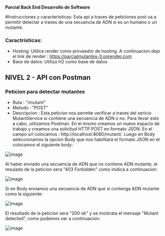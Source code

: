 **Parcial Back End Desarrollo de Software**

#Instrucciones y caracteristicas:
Esta api a traves de peticiones post va a permitir detectar a traves de una secuencia de ADN si es un humano o un mutante.

### Caractristicas:
- Hosting: Utilice render como proveedor de hosting. A continuacion dejo el link de render : https://parcialmutantes-3.onrender.com
- Base de datos: Utiliza H2 como base de datos

## NIVEL 2 - API con Postman
### Peticion para detectar mutantes
 - Ruta : "/mutant"
 - Metodo : "POST"
 - Descripcion : Esta peticion nos permite verificar a traves del sericio MutantService si contiene una secuencia de ADN o no.
Para llevar esto a cabo, utilizamos Postman. En el mismo creamos un nuevo espacio de trabajo y creamos una solicitud HTTP POST en formato JSON. 
En el campo url colocamos : http://localhost:8080/mutant/. Luego en Body seleccionamos la opcion Body que nos habilitará el formato JSON en el
colocamos el siguiente body:

![image](https://github.com/user-attachments/assets/2bdfd74e-e55d-4018-bdc0-a6fa6b09071e)

Al haber enviado una secuencia de ADN que no contiene ADN mutante, el resulado de la peticion sera "403 Forbidden" como inidica a continuacion:

![image](https://github.com/user-attachments/assets/d7beccca-61d4-413f-87d3-e24d1821edca)

Si en Body enviamos una secuencia de ADN que si contenga ADN mutante como la siguiente:

![image](https://github.com/user-attachments/assets/fb9ce0e5-5163-4e8b-9cf4-63795098b277)

El resultado de la peticion sera "200 ok" y se mostrata el mensaje "Mutant detected", como podemos ver a continuacion:

![image](https://github.com/user-attachments/assets/0adbbb38-adb1-4060-9915-f34be90f2174)
